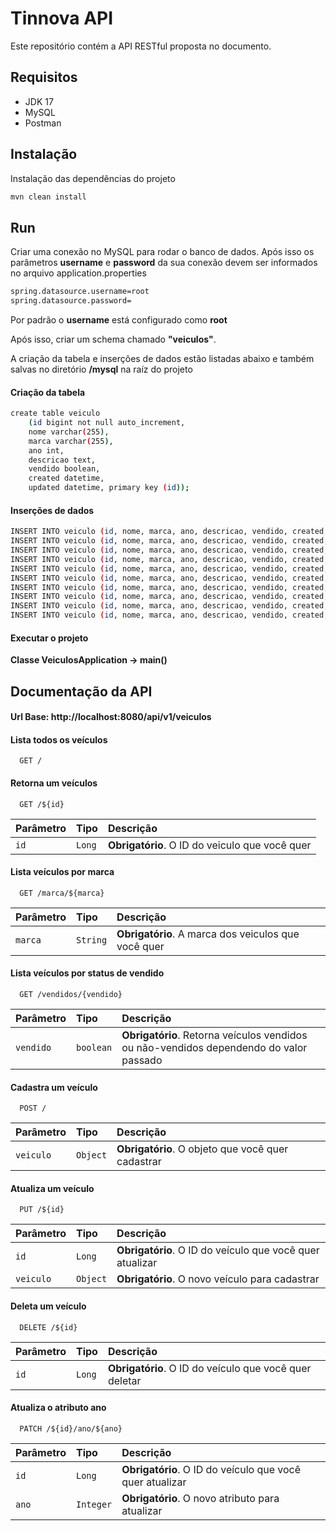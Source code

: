 # Tinnova API

Este repositório contém a API RESTful proposta no documento.

## Requisitos
- JDK 17
- MySQL
- Postman

## Instalação

Instalação das dependências do projeto

```bash
mvn clean install
```

## Run

Criar uma conexão no MySQL para rodar o banco de dados. Após isso os parâmetros **username** e **password** da sua conexão devem ser informados no arquivo application.properties
```bash
spring.datasource.username=root
spring.datasource.password=
```
Por padrão o **username** está configurado como **root**

Após isso, criar um schema chamado **"veiculos"**.

A criação da tabela e inserções de dados estão listadas abaixo e também salvas no diretório **/mysql** na raíz do projeto

#### Criação da tabela

```bash
create table veiculo
	(id bigint not null auto_increment,
    nome varchar(255),
    marca varchar(255),
    ano int,
    descricao text,
    vendido boolean,
    created datetime,
    updated datetime, primary key (id));
```

#### Inserções de dados

```bash
INSERT INTO veiculo (id, nome, marca, ano, descricao, vendido, created, updated) VALUES (1, 'Spin', 'Chevrolet', 2015, 'Chevrolet Spin LT Marrom', 0, '2023-04-14 18:30:00', '2023-04-14 18:30:00');
INSERT INTO veiculo (id, nome, marca, ano, descricao, vendido, created, updated) VALUES (2, 'Onix', 'Chevrolet', 2017, 'Chevrolet Onix Preto', 1, '2023-04-14 18:30:00', '2023-04-14 18:30:00');
INSERT INTO veiculo (id, nome, marca, ano, descricao, vendido, created, updated) VALUES (3, 'Cruze', 'Chevrolet', 2020, 'Chevrolet Cruze Marrom', 0, '2023-04-14 18:30:00', '2023-04-14 18:30:00');
INSERT INTO veiculo (id, nome, marca, ano, descricao, vendido, created, updated) VALUES (4, 'Punto', 'FIAT', 2014, 'FIAT Punto Cinza', 1, '2023-04-14 18:30:00', '2023-04-14 18:30:00');
INSERT INTO veiculo (id, nome, marca, ano, descricao, vendido, created, updated) VALUES (5, 'Tucson', 'Hyundai', 2018, 'Hyundai Tucson Preto', 0, '2023-04-14 18:30:00', '2023-04-14 18:30:00');
INSERT INTO veiculo (id, nome, marca, ano, descricao, vendido, created, updated) VALUES (6, 'Renegade', 'Jeep', 2020, 'Jeep Renegade Marrom', 1, '2023-04-14 18:30:00', '2023-04-14 18:30:00');
INSERT INTO veiculo (id, nome, marca, ano, descricao, vendido, created, updated) VALUES (7, 'S10', 'Chevrolet', 2005, 'Chevrolet S10 Verde', 0, '2023-04-14 18:30:00', '2023-04-14 18:30:00');
INSERT INTO veiculo (id, nome, marca, ano, descricao, vendido, created, updated) VALUES (8, 'Sandero', 'Renault', 2014, 'Renault Sandero Vermelho', 1, '2023-04-14 18:30:00', '2023-04-14 18:30:00');
INSERT INTO veiculo (id, nome, marca, ano, descricao, vendido, created, updated) VALUES (9, 'Compass', 'Jeep', 2020, 'Jeep Compass Preto', 0, '2023-04-14 18:30:00', '2023-04-14 18:30:00');
INSERT INTO veiculo (id, nome, marca, ano, descricao, vendido, created, updated) VALUES (10, 'Gol', 'Volkswagen ', 2019, 'Volkswagen Gol Vermelho', 1, '2023-04-14 18:30:00', '2023-04-14 18:30:00');
```

#### Executar o projeto
**Classe VeiculosApplication -> main()**

## Documentação da API

#### Url Base: http://localhost:8080/api/v1/veiculos

#### Lista todos os veículos

```http
  GET /
```

#### Retorna um veículos

```http
  GET /${id}
```

| Parâmetro   | Tipo       | Descrição                                   |
| :---------- | :--------- | :------------------------------------------ |
| `id`      | `Long` | **Obrigatório**. O ID do veiculo que você quer |

#### Lista veículos por marca

```http
  GET /marca/${marca}
```

| Parâmetro   | Tipo       | Descrição                                   |
| :---------- | :--------- | :------------------------------------------ |
| `marca`      | `String` | **Obrigatório**. A marca dos veiculos que você quer |

#### Lista veículos por status de vendido

```http
  GET /vendidos/{vendido}
```

| Parâmetro   | Tipo       | Descrição                                   |
| :---------- | :--------- | :------------------------------------------ |
| `vendido`      | `boolean` | **Obrigatório**. Retorna veículos vendidos ou não-vendidos dependendo do valor passado |

#### Cadastra um veículo

```http
  POST /
```

| Parâmetro   | Tipo       | Descrição                                   |
| :---------- | :--------- | :------------------------------------------ |
| `veiculo`      | `Object` | **Obrigatório**. O objeto que você quer cadastrar |

#### Atualiza um veículo

```http
  PUT /${id}
```

| Parâmetro   | Tipo       | Descrição                                   |
| :---------- | :--------- | :------------------------------------------ |
| `id`      | `Long` | **Obrigatório**. O ID do veículo que você quer atualizar |
| `veiculo`      | `Object` | **Obrigatório**. O novo veículo para cadastrar |

#### Deleta um veículo

```http
  DELETE /${id}
```

| Parâmetro   | Tipo       | Descrição                                   |
| :---------- | :--------- | :------------------------------------------ |
| `id`      | `Long` | **Obrigatório**. O ID do veículo que você quer deletar |

#### Atualiza o atributo ano

```http
  PATCH /${id}/ano/${ano}
```

| Parâmetro   | Tipo       | Descrição                                   |
| :---------- | :--------- | :------------------------------------------ |
| `id`      | `Long` | **Obrigatório**. O ID do veículo que você quer atualizar |
| `ano`      | `Integer` | **Obrigatório**. O novo atributo para atualizar |
